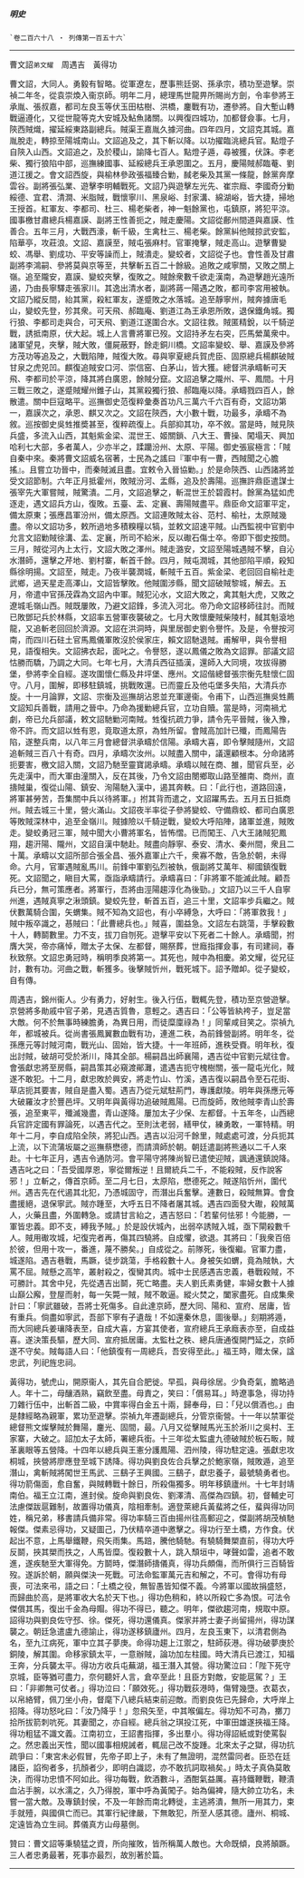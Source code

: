 

##### 明史
	`卷二百六十八 ‧ 列傳第一百五十六`

* * *

曹文詔`弟文耀`　周遇吉　黃得功

曹文詔，大同人。勇毅有智略。從軍遼左，歷事熊廷弼、孫承宗，積功至遊擊。崇禎二年冬，從袁崇煥入衞京師。明年二月，總理馬世龍畀所賜尚方劍，令率參將王承胤、張叔嘉，都司左良玉等伏玉田枯樹、洪橋，鏖戰有功，遷參將。自大塹山轉戰逼遵化，又從世龍等克大安城及鮎魚諸關。以興復四城功，加都督僉事。七月，陝西賊熾，擢延綏東路副總兵。賊渠王嘉胤久據河曲。四年四月，文詔克其城。嘉胤脫走，轉掠至陽城南山。文詔追及之，其下斬以降。以功擢臨洮總兵官。點燈子自陝入山西。文詔追之，及於稷山，諭降七百人。點燈子遁，尋被獲，伏誅。李老柴、獨行狼陷中部，巡撫練國事、延綏總兵王承恩圍之。五月，慶陽賊郝臨菴、劉道江援之。會文詔西旋，與榆林參政張福臻合勦，馘老柴及其黨一條龍，餘黨奔摩雲谷。副將張弘業、遊擊李明輔戰死。文詔乃與遊擊左光先、崔宗廕、李國奇分勦綏德、宜君、清澗、米脂賊，戰懷寧川、黑泉峪、封家溝、綿湖峪，皆大捷，掃地王授首。紅軍友、李都司、杜三、楊老柴者，神一魁餘黨也，屯鎮原，將犯平涼。國事檄甘肅總兵楊嘉謨、副將王性善扼之，賊走慶陽。文詔從鄜州間道與嘉謨、性善合。五年三月，大戰西濠，斬千級，生禽杜三、楊老柴。餘黨糾他賊掠武安監，陷華亭，攻莊浪。文詔、嘉謨至，賊屯張麻村。官軍掩擊，賊走高山。遊擊曹變蛟、馮舉、劉成功、平安等譟而上，賊潰走。變蛟者，文詔從子也。會性善及甘肅副將李鴻嗣、參將莫與京等至，共擊斬五百二十餘級。追敗之咸寧關，又敗之關上嶺。追至隴安，嘉謨、變蛟夾擊，復敗之。賊餘衆數千欲走漢南，為遊擊趙光遠所遏，乃由長寧驛走張家川。其逸出清水者，副將蔣一陽遇之敗，都司李宮用被執。文詔乃縱反間，紿其黨，殺紅軍友，遂蹙敗之水落城。追至靜寧州，賊奔據唐毛山，變蛟先登，殄其衆。可天飛、郝臨庵、劉道江為王承恩所敗，退保鐵角城。獨行狼、李都司走與合，可天飛、劉道江遂圍合水。文詔往救。賊匿精銳，以千騎逆戰，誘抵南原，伏大起。城上人言曹將軍已歿。文詔持矛左右突，匹馬縈萬衆中。諸軍望見，夾擊，賊大敗，僵屍蔽野，餘走銅川橋。文詔率變蛟、舉、嘉謨及參將方茂功等追及之，大戰陷陣，賊復大敗。尋與寧夏總兵賀虎臣、固原總兵楊麒破賊甘泉之虎兕凹。麒復追賊安口河、崇信窑、白茅山，皆大獲。總督洪承疇斬可天飛、李都司於平涼，降其將白廣恩，餘賊分竄。文詔追擊之隴州、平、鳳間。十月三戰三敗之，遂蹙賊耀州錐子山，其黨殺獨行狼、郝臨庵以降。承疇戮四百人，餘散遣。關中巨寇略平。巡撫御史范復粹彙奏首功凡三萬六千六百有奇，文詔功第一，嘉謨次之，承恩、麒又次之。文詔在陝西，大小數十戰，功最多，承疇不為敘。巡按御史吳甡推奬甚至，復粹疏復上。兵部抑其功，卒不敘。當是時，賊見陝兵盛，多流入山西，其魁紫金梁、混世王、姬關鎖、八大王、曹操、闖塌天、興加哈利七大部，多者萬人，少亦半之，蹂躪汾州、太原、平陽。御史張宸極言：「賊自秦中來。秦將曹文詔威名宿著，士民為之謠曰『軍中有一曹，西賊聞之心膽搖』。且嘗立功晉中，而秦賊滅且盡。宜敕令入晉協勦。」於是命陝西、山西諸將並受文詔節制。六年正月抵霍州，敗賊汾河、盂縣，追及於壽陽。巡撫許鼎臣遣謀士張宰先大軍嘗賊，賊驚潰。二月，文詔追擊之，斬混世王於碧霞村。餘黨為猛如虎逐走，遇文詔兵方山，復敗。五臺、盂、定襄、壽陽賊盡平。鼎臣命文詔軍平定，備太原東；張應昌軍汾州，備太原西。文詔連敗賊太谷、范村、榆社，太原賊幾盡。帝以文詔功多，敕所過地多積糗糧以犒，並敕文詔速平賊。山西監視中官劉中允言文詔勦賊徐溝、盂、定襄，所司不給米，反以礮石傷士卒。帝即下御史按問。三月，賊從河內上太行，文詔大敗之澤州。賊走潞安，文詔至陽城遇賊不擊，自沁水潛師，還擊之芹地、劉村寨，斬首千餘。四月，賊屯潤城，其他部陷平順，殺知縣徐明揚。文詔至，賊走。乃夜半襲潤城，斬賊千五百。紫金梁、老回回自榆社走武鄉，過天星走高澤山，文詔皆擊敗。他賊圍涉縣，聞文詔破賊黎城，解去。五月，帝遣中官孫茂霖為文詔內中軍。賊犯沁水，文詔大敗之，禽其魁大虎，又敗之遼城毛嶺山西。賊既屢敗，乃避文詔鋒，多流入河北。帝乃命文詔移師往討。而賊已敗鄧玘兵於林縣，文詔率五營軍夜襲破之。七月大敗懷慶賊柴陵村，馘其魁滾地龍，又追斬老回回於濟源。文詔在洪洞時，與里居御史劉令譽忤。及是，令譽按河南，而四川石砫土官馬鳳儀軍敗沒於侯家庄，賴文詔馳退賊。甫解甲，與令譽相見，語復相失。文詔拂衣起，面叱之。令譽怒，遂以鳳儀之敗為文詔罪。部議文詔怙勝而驕，乃調之大同。七年七月，大清兵西征插漢，還師入大同境，攻拔得勝堡，參將李全自經。遂攻圍懷仁縣及井坪堡、應州。文詔偕總督張宗衡先駐懷仁固守。八月，圍解，即移駐鎮城，挑戰敗還。已而靈丘及他屯堡多失陷，大清兵亦旋。十一月論罪，文詔、宗衡及巡撫胡沾恩並充軍邊衞。令甫下，山西巡撫吳甡薦文詔知兵善戰，請用之晉中。乃命為援勦總兵官，立功自贖。當是時，河南禍尤劇，帝已允兵部議，敕文詔馳勦河南賊。甡復抗疏力爭，請令先平晉賊，後入豫，帝不許。而文詔以甡有恩，竟取道太原，為甡所留。會賊高加計已殲，而鳳陽告陷，遂整兵南，以八年三月會總督洪承疇於信陽。承疇大喜，即令擊賊隨州，文詔追斬賊三百八十有奇。四月，承疇次汝州。以賊盡入關中，議還顧根本。分命諸將扼要害，檄文詔入關，文詔乃馳至靈寶謁承疇。承疇以賊在商、雒，聞官兵至，必先走漢中，而大軍由潼關入，反在其後，乃令文詔由閿鄉取山路至雒南、商州，直擣賊巢，復從山陽、鎮安、洵陽馳入漢中，遏其奔軼。曰：「此行也，道路回遠，將軍甚勞苦，吾集關中兵以待將軍。」拊其背而遣之，文詔躍馬去。五月五日抵商州。賊去城三十里，營火滿山。文詔夜半率從子參將變蛟、守備鼎蛟、都司白廣恩等敗賊深林中，追至金嶺川。賊據險以千騎逆戰，變蛟大呼陷陣，諸軍並進，賊敗走。變蛟勇冠三軍，賊中聞大小曹將軍名，皆怖慴。已而闖王、八大王諸賊犯鳳翔，趨汧陽、隴州，文詔自漢中馳赴。賊盡向靜寧、泰安、清水、秦州間，衆且二十萬。承疇以文詔所部合張全昌、張外嘉軍止六千，衆寡不敵，告急於朝，未得命。六月，官軍遇賊亂馬川。前鋒中軍劉弘烈被執，俄副將艾萬年、柳國鎮復戰死。文詔聞之，瞋目大罵，亟詣承疇請行。承疇喜曰：「非將軍不能滅此賊。顧吾兵已分，無可策應者。將軍行，吾將由涇陽趨淳化為後勁。」文詔乃以三千人自寧州進，遇賊真寧之湫頭鎮。變蛟先登，斬首五百，追三十里，文詔率步兵繼之。賊伏數萬騎合圍，矢蝟集。賊不知為文詔也，有小卒縛急，大呼曰：「將軍救我！」賊中叛卒識之，惎賊曰：「此曹總兵也。」賊喜，圍益急。文詔左右跳蕩，手擊殺數十人，轉鬬數里。力不支，拔刀自刎死。遊擊平安以下死者二十餘人。承疇聞，拊膺大哭，帝亦痛悼，贈太子太保、左都督，賜祭葬，世廕指揮僉事，有司建祠，春秋致祭。文詔忠勇冠時，稱明季良將第一。其死也，賊中為相慶。弟文耀，從兄征討，數有功。河曲之戰，斬獲多。後擊賊忻州，戰死城下。詔予贈卹。從子變蛟，自有傳。

周遇吉，錦州衞人。少有勇力，好射生。後入行伍，戰輒先登，積功至京營遊擊。京營將多勛戚中官子弟，見遇吉質魯，意輕之。遇吉曰：「公等皆紈袴子，豈足當大敵。何不於無事時練膽勇，為異日用，而徒糜廩祿為！」同輩咸目笑之。崇禎九年，都城被兵。從尚書張鳳翼數血戰有功，連進二秩，為前鋒營副將。明年冬，從孫應元等討賊河南，戰光山、固始，皆大捷。十一年班師，進秩受賚。明年秋，復出討賊，破胡可受於淅川，降其全部。楊嗣昌出師襄陽，遇吉從中官劉元斌往會。會張獻忠將至房縣，嗣昌策其必窺渡鄖灘，遣遇吉扼守槐樹關，張一龍屯光化，賊遂不敢犯。十二月，獻忠敗於興安，將走竹山、竹溪，遇吉復以嗣昌令至石花街、草店扼其要害，賊自是盡入蜀。遇吉乃從元斌駐荊門，專護獻陵。明年與孫應元等大破羅汝才於豐邑坪。又明年與黃得功追破賊鳳陽。已而旋師，敗他賊李青山於壽張，追至東平，殲滅幾盡，青山遂降。屢加太子少保、左都督。十五年冬，山西總兵官許定國有罪論死，以遇吉代之。至則汰老弱，繕甲仗，練勇敢，一軍特精。明年十二月，李自成陷全陝，將犯山西。遇吉以沿河千餘里，賊處處可渡，分兵扼其上流，以下流蒲坂屬之巡撫蔡懋德，而請濟師於朝。朝廷遣副將熊通以二千人來赴。十七年正月，遇吉令通防河。會平陽守將陳尚智已遣使迎賊，諷通還鎮說降。遇吉叱之曰：「吾受國厚恩，寧從爾叛逆！且爾統兵二千，不能殺賊，反作說客邪！」立斬之，傳首京師。至二月七日，太原陷，懋德死之。賊遂陷忻州，圍代州。遇吉先在代遏其北犯，乃憑城固守，而潛出兵奮擊。連數日，殺賊無算。會食盡援絕，退保寧武。賊亦踵至，大呼五日不降者屠其城。遇吉四面發大礮，殺賊萬人，火藥且盡，外圍轉急。或請甘言紿之，遇吉怒曰：「若輩何怯邪！今能勝，一軍皆忠義。即不支，縛我予賊。」於是設伏城內，出弱卒誘賊入城，亟下閘殺數千人。賊用礮攻城，圮復完者再，傷其四驍將。自成懼，欲退。其將曰：「我衆百倍於彼，但用十攻一，番進，蔑不勝矣。」自成從之。前隊死，後復繼。官軍力盡，城遂陷。遇吉巷戰，馬蹶，徒步跳蕩，手格殺數十人。身被矢如蝟，竟為賊執，大罵不屈。賊懸之高竿，叢射殺之，復臠其肉。城中士民感遇吉忠義，巷戰殺賊，不可勝計。其舍中兒，先從遇吉出鬬，死亡略盡。夫人劉氏素勇健，率婦女數十人據山巔公廨，登屋而射，每一矢斃一賊，賊不敢逼。縱火焚之，闔家盡死。自成集衆計曰：「寧武雖破，吾將士死傷多。自此達京師，歷大同、陽和、宣府、居庸，皆有重兵。倘盡如寧武，吾部下寧有孑遺哉！不如還秦休息，圖後舉。」刻期將遁，而大同總兵姜瓖降表至，自成大喜，方宴其使者，宣府總兵王承廕表亦至，自成益喜。遂決策長驅，歷大同、宣府抵居庸。太監杜之秩、總兵唐通復開門延之，京師遂不守矣。賊每語人曰：「他鎮復有一周總兵，吾安得至此。」福王時，贈太保，諡忠武，列祀旌忠祠。

黃得功，號虎山，開原衞人，其先自合肥徙。早孤，與母徐居。少負奇氣，膽略過人。年十二，母釀酒熟，竊飲至盡。母責之，笑曰：「償易耳。」時遼事急，得功持刀雜行伍中，出斬首二級，中賞率得白金五十兩，歸奉母，曰：「兒以償酒也。」由是隸經略為親軍，累功至遊擊。崇禎九年遷副總兵，分管京衞營。十一年以禁軍從總督熊文燦擊賊於舞陽，鏖光、固間，最。八月又從擊賊馬光玉於淅川之吳村、王家寨，大破之。詔加太子太師，署總兵銜。十三年從太監盧九德破賊於板石畈，賊革裏眼等五營降。十四年以總兵與王憲分護鳳陽、泗州陵，得功駐定遠。張獻忠攻桐城，挾營將廖應登至城下誘降。得功與劉良佐合兵擊之於鮑家嶺，賊敗遁，追至潛山，禽斬賊將闖世王馬武、三鷂子王興國。三鷂子，獻忠養子，最號驍勇者也。得功箭傷面，愈自奮，與賊轉戰十餘日，所殺傷獨多。明年移鎮廬州。十七年封靖南伯。福王立江南，進封侯。旋命與劉良佐、劉澤清、高傑為四鎮。初，督輔史可法慮傑跋扈難制，故置得功儀真，陰相牽制。適登萊總兵黃蜚將之任，蜚與得功同姓，稱兄弟，移書請兵備非常。得功率騎三百由揚州往高郵迎之，傑副將胡茂楨馳報傑。傑素忌得功，又疑圖己，乃伏精卒道中邀擊之。得功行至土橋，方作食。伏起出不意，上馬舉鐵鞭，飛矢雨集。馬踣，騰他騎馳。有驍騎舞槊直前，得功大呼反鬬，挾其槊而抶之，人馬皆糜。復殺數十人，跳入頹垣中，哮聲如雷，追者不敢進，遂疾馳至大軍得免。方鬬時，傑潛師擣儀真，得功兵頗傷，而所俱行三百騎皆歿。遂訴於朝，願與傑決一死戰。可法命監軍萬元吉和解之，不可。會得功有母喪，可法來弔，語之曰：「土橋之役，無智愚皆知傑不義。今將軍以國故捐盛怒，而歸曲於高，是將軍收大名於天下也。」得功色稍和，終以所殺亡多為恨。可法令傑償其馬，復出千金為母賵。得功不得已，聽之。明年，傑欲趨河南，規取中原。詔得功與劉良佐守邳、徐。傑死，得功還儀真。傑家并將士妻子尚留揚州，得功謀襲之。朝廷急遣盧九德諭止，得功遂移鎮廬州。四月，左良玉東下，以清君側為名，至九江病死，軍中立其子夢庚。命得功趨上江禦之，駐師荻港。得功破夢庚於銅陵，解其圍。命移家鎮太平，一意辦賊，論功加左柱國。時大清兵已渡江，知福王奔，分兵襲太平。得功方收兵屯蕪湖，福王潛入其營。得功驚泣曰：「陛下死守京城，臣等猶可盡力，奈何聽奸人言，倉卒至此！且臣方對敵，安能扈駕？」王曰：「非卿無可仗者。」得功泣曰：「願效死。」得功戰荻港時，傷臂幾墮。衣葛衣，以帛絡臂，佩刀坐小舟，督麾下八總兵結束前迎敵。而劉良佐已先歸命，大呼岸上招降。得功怒叱曰：「汝乃降乎！」忽飛矢至，中其喉偏左。得功知不可為，擲刀拾所拔箭刺吭死。其妻聞之，亦自經。總兵翁之琪投江死，中軍田雄遂挾福王降。得功粗猛不識文義。江南初立，王詔書指揮，多出羣小。得功得詔紙或對使罵裂之。然忠義出天性，聞以國事相規誡者，輒屈己改不旋踵。北來太子之獄，得功抗疏爭曰：「東宮未必假冒，先帝子即上子，未有了無證明，混然雷同者。臣恐在廷諸臣，諂徇者多，抗顏者少，即明白識認，亦不敢抗詞取禍矣。」時太子真偽莫敢決，而得功忠憤不阿如此。得功每戰，飲酒數斗，酒酣氣益厲。喜持鐵鞭戰，鞭漬血沾手腕，以水濡之，久乃得脫，軍中呼為黃闖子。始為偏裨，隨大帥立功名，未嘗一當大敵。及專鎮封侯，不及一年餘而南北轉徙，主逃將潰，無所一用其力，束手就殪，與國俱亡而已。其軍行紀律嚴，下無敢犯，所至人感其德。廬州、桐城、定遠皆為立生祠。葬儀真方山母墓側。

贊曰：曹文詔等秉驍猛之資，所向摧敗，皆所稱萬人敵也。大命既傾，良將顛蹶。三人者忠勇最著，死事亦最烈，故別著於篇。

* * *

